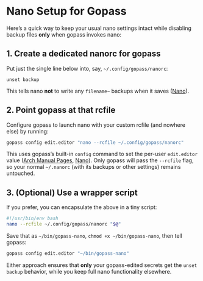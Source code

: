 # Nano Setup for Gopass


Here’s a quick way to keep your usual nano settings intact while disabling backup files **only** when gopass invokes nano:

## 1. Create a dedicated nanorc for gopass

Put just the single line below into, say, `~/.config/gopass/nanorc`:

```nanorc
unset backup
```

This tells nano **not** to write any `filename~` backups when it saves ([Nano][1]).

## 2. Point gopass at that rcfile

Configure gopass to launch nano with your custom rcfile (and nowhere else) by running:

```bash
gopass config edit.editor "nano --rcfile ~/.config/gopass/nanorc"
```

This uses gopass’s built-in `config` command to set the per-user `edit.editor` value ([Arch Manual Pages][2], [Nano][3]). Only gopass will pass the `--rcfile` flag, so your normal `~/.nanorc` (with its backups or other settings) remains untouched.

## 3. (Optional) Use a wrapper script

If you prefer, you can encapsulate the above in a tiny script:

```bash
#!/usr/bin/env bash
nano --rcfile ~/.config/gopass/nanorc "$@"
```

Save that as `~/bin/gopass-nano`, `chmod +x ~/bin/gopass-nano`, then tell gopass:

```bash
gopass config edit.editor "~/bin/gopass-nano"
```

Either approach ensures that **only** your gopass-edited secrets get the `unset backup` behavior, while you keep full nano functionality elsewhere.

[1]: https://www.nano-editor.org/dist/v1.2/nanorc.5.html?utm_source=chatgpt.com "Manpage of NANORC - nano-editor.org"
[2]: https://man.archlinux.org/man/gopass.1.en?utm_source=chatgpt.com "gopass(1) - Arch manual pages"
[3]: https://www.nano-editor.org/dist/latest/nanorc.5.html?utm_source=chatgpt.com "NANORC"
